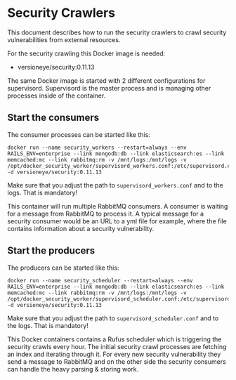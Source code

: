 # Security Crawlers

This document describes how to run the security crawlers to crawl security vulnerabilities from external resources. 

For the security crawling this Docker image is needed: 

 - versioneye/security:0.11.13

The same Docker image is started with 2 different configurations for supervisord. 
Supervisord is the master process and is managing other processes inside of the container. 

## Start the consumers

The consumer processes can be started like this:

```
docker run --name security_workers --restart=always --env RAILS_ENV=enterprise --link mongodb:db --link elasticsearch:es --link memcached:mc --link rabbitmq:rm -v /mnt/logs:/mnt/logs -v /opt/docker_security_worker/supervisord_workers.conf:/etc/supervisord.conf -d versioneye/security:0.11.13
```

Make sure that you adjust the path to `supervisord_workers.conf` and to the logs. That is mandatory! 

This container will run multiple RabbitMQ consumers. A consumer is waiting for a message from RabbitMQ to process it. A typical message for a security consumer would be an URL to a yml file for example, where the file contains information about a security vulnerability. 

## Start the producers

The producers can be started like this:

```
docker run --name security_scheduler --restart=always --env RAILS_ENV=enterprise --link mongodb:db --link elasticsearch:es --link memcached:mc --link rabbitmq:rm -v /mnt/logs:/mnt/logs -v /opt/docker_security_worker/supervisord_scheduler.conf:/etc/supervisord.conf -d versioneye/security:0.11.13
```

Make sure that you adjust the path to `supervisord_scheduler.conf` and to the logs. That is mandatory! 

This Docker containers contains a Rufus scheduler which is triggering the security crawls every hour. 
The initial security crawl processes are fetching an index and iterating through it. For every new security vulnerability they send a message to RabbitMQ and on the other side the security consumers can handle the heavy parsing & storing work. 
